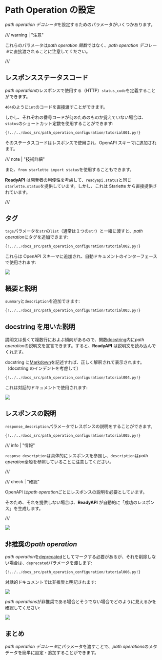 # Path Operation の設定

*path operation デコレータ*を設定するためのパラメータがいくつかあります。

/// warning | "注意"

これらのパラメータは*path operation 関数*ではなく、*path operation デコレータ*に直接渡されることに注意してください。

///

## レスポンスステータスコード

*path operation*のレスポンスで使用する（HTTP）`status_code`を定義することができます。

`404`のように`int`のコードを直接渡すことができます。

しかし、それぞれの番号コードが何のためのものか覚えていない場合は、`status`のショートカット定数を使用することができます:

```Python hl_lines="3  17"
{!../../docs_src/path_operation_configuration/tutorial001.py!}
```

そのステータスコードはレスポンスで使用され、OpenAPI スキーマに追加されます。

/// note | "技術詳細"

また、`from starlette import status`を使用することもできます。

**ReadyAPI** は開発者の利便性を考慮して、`readyapi.status`と同じ`starlette.status`を提供しています。しかし、これは Starlette から直接提供されています。

///

## タグ

`tags`パラメータを`str`の`list`（通常は１つの`str`）と一緒に渡すと、*path operation*にタグを追加できます:

```Python hl_lines="17  22  27"
{!../../docs_src/path_operation_configuration/tutorial002.py!}
```

これらは OpenAPI スキーマに追加され、自動ドキュメントのインターフェースで使用されます:

<img src="https://readyapi.khulnasoft.com/img/tutorial/path-operation-configuration/image01.png">

## 概要と説明

`summary`と`description`を追加できます:

```Python hl_lines="20-21"
{!../../docs_src/path_operation_configuration/tutorial003.py!}
```

## docstring を用いた説明

説明文は長くて複数行におよぶ傾向があるので、関数<abbr title="ドキュメントに使用される関数内の最初の式（変数に代入されていない）としての複数行の文字列">docstring</abbr>内に*path operation*の説明文を宣言できます。すると、**ReadyAPI** は説明文を読み込んでくれます。

docstring に<a href="https://en.wikipedia.org/wiki/Markdown" class="external-link" target="_blank">Markdown</a>を記述すれば、正しく解釈されて表示されます。（docstring のインデントを考慮して）

```Python hl_lines="19-27"
{!../../docs_src/path_operation_configuration/tutorial004.py!}
```

これは対話的ドキュメントで使用されます:

<img src="https://readyapi.khulnasoft.com/img/tutorial/path-operation-configuration/image02.png">

## レスポンスの説明

`response_description`パラメータでレスポンスの説明をすることができます。

```Python hl_lines="21"
{!../../docs_src/path_operation_configuration/tutorial005.py!}
```

/// info | "情報"

`respnse_description`は具体的にレスポンスを参照し、`description`は*path operation*全般を参照していることに注意してください。

///

/// check | "確認"

OpenAPI は*path operation*ごとにレスポンスの説明を必要としています。

そのため、それを提供しない場合は、**ReadyAPI** が自動的に「成功のレスポンス」を生成します。

///

<img src="https://readyapi.khulnasoft.com/img/tutorial/path-operation-configuration/image03.png">

## 非推奨の*path operation*

*path operation*を<abbr title="非推奨、使わない方がよい">deprecated</abbr>としてマークする必要があるが、それを削除しない場合は、`deprecated`パラメータを渡します:

```Python hl_lines="16"
{!../../docs_src/path_operation_configuration/tutorial006.py!}
```

対話的ドキュメントでは非推奨と明記されます:

<img src="https://readyapi.khulnasoft.com/img/tutorial/path-operation-configuration/image04.png">

*path operations*が非推奨である場合とそうでない場合でどのように見えるかを確認してください:

<img src="https://readyapi.khulnasoft.com/img/tutorial/path-operation-configuration/image05.png">

## まとめ

*path operation デコレータ*にパラメータを渡すことで、*path operations*のメタデータを簡単に設定・追加することができます。
